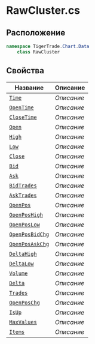 
# RawCluster.cs
## Расположение
```csharp
namespace TigerTrade.Chart.Data  
    class RawCluster
```

## Свойства
| Название | Описание |
| --- | --- |
| [`Time`](./Свойства/Time.md) | *Описание* |
| [`OpenTime`](./Свойства/OpenTime.md) | *Описание* |
| [`CloseTime`](./Свойства/CloseTime.md) | *Описание* |
| [`Open`](./Свойства/Open.md) | *Описание* |
| [`High`](./Свойства/High.md) | *Описание* |
| [`Low`](./Свойства/Low.md) | *Описание* |
| [`Close`](./Свойства/Close.md) | *Описание* |
| [`Bid`](./Свойства/Bid.md) | *Описание* |
| [`Ask`](./Свойства/Ask.md) | *Описание* |
| [`BidTrades`](./Свойства/BidTrades.md) | *Описание* |
| [`AskTrades`](./Свойства/AskTrades.md) | *Описание* |
| [`OpenPos`](./Свойства/OpenPos.md) | *Описание* |
| [`OpenPosHigh`](./Свойства/OpenPosHigh.md) | *Описание* |
| [`OpenPosLow`](./Свойства/OpenPosLow.md) | *Описание* |
| [`OpenPosBidChg`](./Свойства/OpenPosBidChg.md) | *Описание* |
| [`OpenPosAskChg`](./Свойства/OpenPosAskChg.md) | *Описание* |
| [`DeltaHigh`](./Свойства/DeltaHigh.md) | *Описание* |
| [`DeltaLow`](./Свойства/DeltaLow.md) | *Описание* |
| [`Volume`](./Свойства/Volume.md) | *Описание* |
| [`Delta`](./Свойства/Delta.md) | *Описание* |
| [`Trades`](./Свойства/Trades.md) | *Описание* |
| [`OpenPosChg`](./Свойства/OpenPosChg.md) | *Описание* |
| [`IsUp`](./Свойства/IsUp.md) | *Описание* |
| [`MaxValues`](./Свойства/MaxValues.md) | *Описание* |
| [`Items`](./Свойства/Items.md) | *Описание* |
